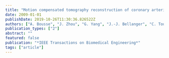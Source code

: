 ```yaml
---
title: "Motion compensated tomography reconstruction of coronary arteries in rotational angiography"
date: 2009-01-01
publishDate: 2019-10-26T11:30:36.826522Z
authors: ["A. Bousse", "J. Zhou", "G. Yang", "J.-J. Bellanger", "C. Toumoulin"]
publication_types: ["2"]
abstract: ""
featured: false
publication: "*IEEE Transactions on Biomedical Engineering*"
tags: ["article"]
---
```


